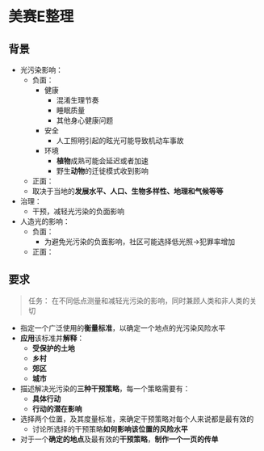 # 美赛E整理
## 背景
- 光污染影响：
	- 负面：
		- 健康
			- 混淆生理节奏
			- 睡眠质量
			- 其他身心健康问题
		- 安全
			- 人工照明引起的眩光可能导致机动车事故
		- 环境
			- **植物**成熟可能会延迟或者加速
			- 野生**动物**的迁徙模式收到影响
	- 正面：
	- 取决于当地的**发展水平、人口、生物多样性、地理和气候等等**
- 治理：
	- 干预，减轻光污染的负面影响
- 人造光的影响：
	- 负面：
		- 为避免光污染的负面影响，社区可能选择低光照->犯罪率增加
	- 正面：

## 要求
> 任务：
> 在不同低点测量和减轻光污染的影响，同时兼顾人类和非人类的关切

- 指定一个广泛使用的**衡量标准**，以确定一个地点的光污染风险水平
- **应用**该标准并**解释**：
	- **受保护的土地**
	- **乡村**
	- **郊区**
	- **城市**
- 描述解决光污染的**三种干预策略**，每一个策略需要有：
	- **具体行动**
	- **行动的潜在影响**
- 选择两个位置，及其度量标准，来确定干预策略对每个人来说都是最有效的
	- 讨论所选择的干预策略**如何影响该位置的风险水平**
- 对于一个**确定的地点**及最有效的**干预策略**，**制作一个一页的传单**